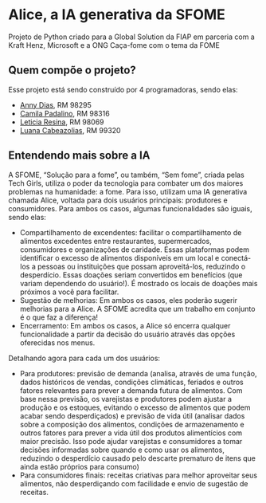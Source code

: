 # Alice, a IA generativa da SFOME
Projeto de Python criado para a Global Solution da FIAP em parceria com a Kraft Henz, Microsoft e a ONG Caça-fome com o tema da FOME

## Quem compõe o projeto?
Esse projeto está sendo construído por 4 programadoras, sendo elas:
<ul>
    <li><a href="https://github.com/anny-dias">Anny Dias</a>, RM 98295</li>
    <li><a href="https://github.com/camilapadalino">Camila Padalino</a>, RM 98316</li>
    <li><a href="https://github.com/letyresina">Leticia Resina</a>, RM 98069</li>
    <li><a href="https://github.com/Luanacabezaolias">Luana Cabeazolias</a>, RM 99320</li>
</ul>

## Entendendo mais sobre a IA

A SFOME, “Solução para a fome”, ou também, “Sem fome”, criada pelas Tech Girls, utiliza o poder da tecnologia para combater um dos maiores problemas na humanidade: a fome. Para isso, utilizam uma IA generativa chamada Alice, voltada para dois usuários principais: produtores e consumidores. Para ambos os casos, algumas funcionalidades são iguais, sendo elas:

<ul>
    <li>Compartilhamento de excendentes: facilitar o compartilhamento de alimentos excedentes entre restaurantes, supermercados, consumidores e organizações de caridade. Essas plataformas podem identificar o excesso de alimentos disponíveis em um local e conectá-los a pessoas ou instituições que possam aproveitá-los, reduzindo o desperdício. Essas doações seriam convertidos em benefícios (que variam dependendo do usuário!). É mostrado os locais de doações mais próximos a você para facilitar.</li>
    <li>Sugestão de melhorias: Em ambos os casos, eles poderão sugerir melhorias para a Alice. A SFOME acredita que um trabalho em conjunto é o que faz a diferença!</li>
    <li>Encerramento: Em ambos os casos, a Alice só encerra qualquer funcionalidade a partir da decisão do usuário através das opções oferecidas nos menus.</li>
</ul> 

Detalhando agora para cada um dos usuários:
<ul>
    <li>Para produtores: previsão de demanda (analisa, através de uma função, dados históricos de vendas, condições climáticas, feriados e outros fatores relevantes para prever a demanda futura de alimentos. Com base nessa previsão, os varejistas e produtores podem ajustar a produção e os estoques, evitando o excesso de alimentos que podem acabar sendo desperdiçados) e previsão de vida útil (analisar dados sobre a composição dos alimentos, condições de armazenamento e outros fatores para prever a vida útil dos produtos alimentícios com maior precisão. Isso pode ajudar varejistas e consumidores a tomar decisões informadas sobre quando e como usar os alimentos, reduzindo o desperdício causado pelo descarte prematuro de itens que ainda estão próprios para consumo)</li>
    <li>Para consumidores finais: receitas criativas para melhor aproveitar seus alimentos, não desperdiçando com facilidade e envio de sugestão de receitas.</li>
</ul>



